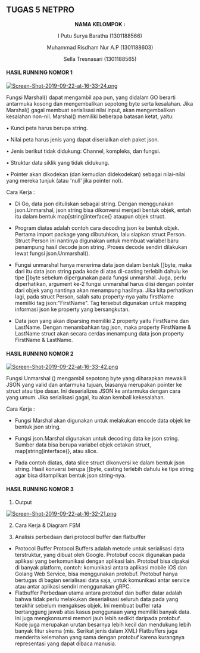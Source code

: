 ## TUGAS 5 NETPRO ##

<p align="center"
  <a><strong>  NAMA KELOMPOK :  </strong></a> 
</p>
<p align="center">
  <a>  I Putu Surya Baratha (1301188566)  </a> 
</p> 

<p align="center">
  <a>  Muhammad Risdham Nur A.P (1301188603)  </a> 
</p>

<p align="center">
  <a>  Sella Tresnasari  (1301188565)  </a> 
</p> 

#### HASIL RUNNING NOMOR 1 ####

[![Screen-Shot-2019-09-22-at-16-33-24.png](https://i.postimg.cc/44FsNjts/Screen-Shot-2019-09-22-at-16-33-24.png)](https://postimg.cc/CdDWcPmQ)

Fungsi Marshal() dapat mengambil apa pun, yang didalam GO berarti antarmuka kosong dan mengembalikan sepotong byte serta  kesalahan. Jika Marshal() gagal membuat serialisasi nilai input, akan mengembalikan kesalahan non-nil. Marshal() memiliki beberapa batasan ketat, yaitu:

•	Kunci peta harus berupa string.

•	Nilai peta harus jenis yang dapat diserialkan oleh paket json.

•	Jenis berikut tidak didukung: Channel, kompleks, dan fungsi.

•	Struktur data siklik yang tidak didukung.

•	Pointer akan dikodekan (dan kemudian didekodekan) sebagai nilai-nilai yang mereka tunjuk (atau 'null' jika pointer nol).

Cara Kerja :

* Di Go, data json dituliskan sebagai string. Dengan menggunakan json.Unmarshal, json string bisa dikonversi menjadi bentuk objek, entah itu dalam bentuk map[string]interface{} ataupun objek struct.

* Program diatas adalah contoh cara decoding json ke bentuk objek. Pertama import package yang dibutuhkan, lalu siapkan struct Person. Struct Person ini nantinya digunakan untuk membuat variabel baru penampung hasil decode json string. Proses decode sendiri dilakukan lewat fungsi json.Unmarshal(). 

* Fungsi unmarshal hanya menerima data json dalam bentuk []byte, maka dari itu data json string pada kode di atas di-casting terlebih dahulu ke tipe []byte sebelum dipergunakan pada fungsi unmarshal. Juga, perlu diperhatikan, argument ke-2 fungsi unmarshal harus diisi dengan pointer dari objek yang nantinya akan menampung hasilnya. Jika kita perhatikan lagi, pada struct Person, salah satu property-nya yaitu firstName memiliki tag json:"FirstName". Tag tersebut digunakan untuk mapping informasi json ke property yang bersangkutan.

* Data json yang akan diparsing memiliki 2 property yaitu FirstName dan LastName. Dengan menambahkan tag json, maka property FirstName & LastName struct akan secara cerdas menampung data json property FirstName & LastName.

#### HASIL RUNNING NOMOR 2 ####

[![Screen-Shot-2019-09-22-at-16-33-42.png](https://i.postimg.cc/T2kY5K88/Screen-Shot-2019-09-22-at-16-33-42.png)](https://postimg.cc/MXQ8hKKt)

Fungsi Unmarshal () mengambil sepotong byte yang diharapkan mewakili JSON yang valid dan antarmuka tujuan,  biasanya merupakan pointer ke struct atau tipe dasar. Ini deserializes JSON ke antarmuka dengan cara yang umum. Jika serialisasi gagal, itu akan kembali kekesalahan.

Cara Kerja : 

* Fungsi Marshal akan digunakan untuk melakukan encode data objek ke bentuk json string.

* Fungsi json.Marshal digunakan untuk decoding data ke json string. Sumber data bisa berupa variabel objek cetakan struct, map[string]interface{}, atau slice.

* Pada contoh diatas, data slice struct dikonversi ke dalam bentuk json string. Hasil konversi berupa []byte, casting terlebih dahulu ke tipe string agar bisa ditampilkan bentuk json string-nya.

#### HASIL RUNNING NOMOR 3 ####

1. Output

[![Screen-Shot-2019-09-22-at-16-32-21.png](https://i.postimg.cc/L5qd16fR/Screen-Shot-2019-09-22-at-16-32-21.png)](https://postimg.cc/p5t1Nvq1)

2.	Cara Kerja & Diagram FSM

3.	Analisis perbedaan dari protocol buffer dan flatbuffer
-	Protocol Buffer
Protocol Buffers adalah metode untuk serialisasi data terstruktur, yang dibuat oleh Google. Protobuf cocok digunakan pada aplikasi yang berkomunikasi dengan aplikasi lain. Protobuf bisa dipakai di banyak platform, contoh: komunikasi antara aplikasi mobile iOS dan Golang Web Service, bisa menggunakan protobuf.
Protobuf hanya bertugas di bagian serialisasi data saja, untuk komunikasi antar service atau antar aplikasi sendiri menggunakan gRPC.
-	Flatbuffer
Perbedaan utama antara protobuf dan buffer datar adalah bahwa tidak perlu melakukan deserialisasi seluruh data pada yang terakhir sebelum mengakses objek. Ini membuat buffer rata bertanggung jawab atas kasus penggunaan yang memiliki banyak data. Ini juga mengkonsumsi memori jauh lebih sedikit daripada protobuf.
Kode juga merupakan urutan besarnya lebih kecil dan mendukung lebih banyak fitur skema (mis. Serikat jenis dalam XML)
Flatbuffers juga menderita kelemahan yang sama dengan protobuf karena kurangnya representasi yang dapat dibaca manusia.

